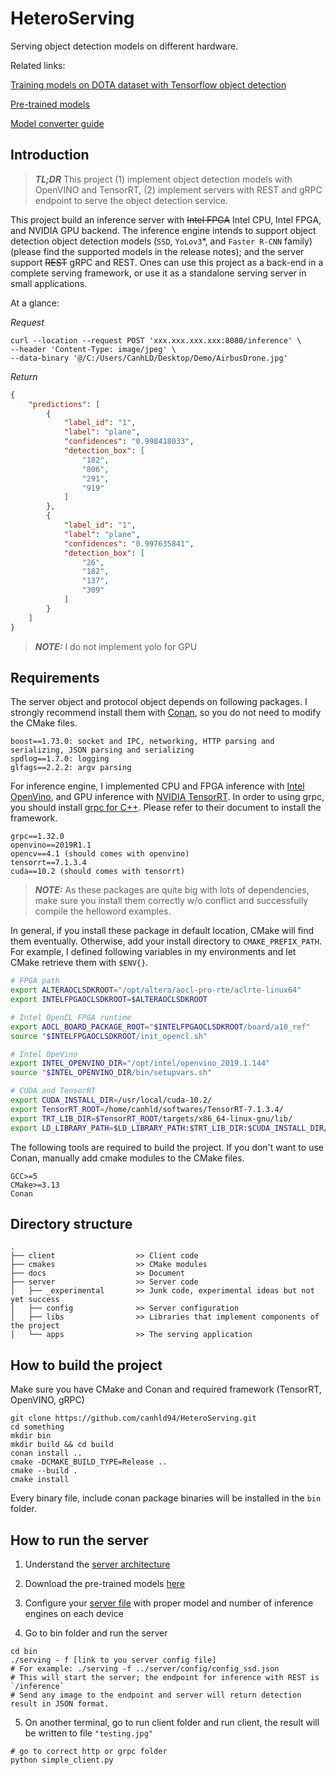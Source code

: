 # HeteroServing

Serving object detection models on different hardware.

Related links:

[Training models on DOTA dataset with Tensorflow object detection](https://github.com/canhld94/DOTA_tf_object_detection)

[Pre-trained models](https://drive.google.com/drive/folders/1pzu-swSQBDjAAuudIwwSI2vip1LfoXQi?usp=sharing)

[Model converter guide](https://github.com/canhld94/HeteroModelConvert)

## Introduction

> **_TL;DR_** This project (1) implement object detection models with OpenVINO and TensorRT, (2) implement servers with REST and gRPC endpoint to serve the object detection service.

This project build an inference server with ~~Intel FPGA~~ Intel CPU, Intel FPGA, and NVIDIA GPU backend. The inference engine intends to support object detection object detection models (`SSD`, `YoLov3`*, and `Faster R-CNN` family) (please find the supported models in the release notes); and the server support ~~REST~~ gRPC and REST. Ones can use this project as a back-end in a complete serving framework, or use it as a standalone serving server in small applications.

At a glance:

*Request*

```SH
curl --location --request POST 'xxx.xxx.xxx.xxx:8080/inference' \
--header 'Content-Type: image/jpeg' \
--data-binary '@/C:/Users/CanhLD/Desktop/Demo/AirbusDrone.jpg'
```

*Return*

```JSON
{
    "predictions": [
        {
            "label_id": "1",
            "label": "plane",
            "confidences": "0.998418033",
            "detection_box": [
                "182",
                "806",
                "291",
                "919"
            ]
        },
        {
            "label_id": "1",
            "label": "plane",
            "confidences": "0.997635841",
            "detection_box": [
                "26",
                "182",
                "137",
                "309"
            ]
        }
    ]
}
```

> **_NOTE:_**  I do not implement yolo for GPU

## Requirements

The server object and protocol object depends on following packages. I strongly recommend install them with [Conan](https://conan.io/), so you do not need to modify the CMake files.

```
boost==1.73.0: socket and IPC, networking, HTTP parsing and serializing, JSON parsing and serializing
spdlog==1.7.0: logging
glfags==2.2.2: argv parsing
```

For inference engine, I implemented CPU and FPGA inference with [Intel OpenVino](https://docs.openvinotoolkit.org/2019_R1.1/index.html), and GPU inference with [NVIDIA TensorRT](https://developer.nvidia.com/tensorrt). In order to using grpc, you should install [grpc for C++](https://grpc.io/docs/languages/cpp/quickstart/#install-grpc). Please refer to their document to install the framework.

```
grpc==1.32.0
openvino==2019R1.1
opencv==4.1 (should comes with openvino)
tensorrt==7.1.3.4
cuda==10.2 (should comes with tensorrt)
```

> **_NOTE:_** As these packages are quite big with lots of dependencies, make sure you install them correctly w/o conflict and successfully compile the helloword examples.

In general, if you install these package in default location, CMake will find them eventually. Otherwise, add your install directory to `CMAKE_PREFIX_PATH`. For example, I defined following variables in my environments and let CMake retrieve them with `$ENV{}`.

```BASH
# FPGA path
export ALTERAOCLSDKROOT="/opt/altera/aocl-pro-rte/aclrte-linux64"
export INTELFPGAOCLSDKROOT=$ALTERAOCLSDKROOT

# Intel OpenCL FPGA runtime
export AOCL_BOARD_PACKAGE_ROOT="$INTELFPGAOCLSDKROOT/board/a10_ref"
source "$INTELFPGAOCLSDKROOT/init_opencl.sh"

# Intel OpeVino
export INTEL_OPENVINO_DIR="/opt/intel/openvino_2019.1.144"
source "$INTEL_OPENVINO_DIR/bin/setupvars.sh"

# CUDA and TensorRT
export CUDA_INSTALL_DIR=/usr/local/cuda-10.2/
export TensorRT_ROOT=/home/canhld/softwares/TensorRT-7.1.3.4/
export TRT_LIB_DIR=$TensorRT_ROOT/targets/x86_64-linux-gnu/lib/
export LD_LIBRARY_PATH=$LD_LIBRARY_PATH:$TRT_LIB_DIR:$CUDA_INSTALL_DIR/lib64/
```

The following tools are required to build the project. If you don't want to use Conan, manually add cmake modules to the CMake files.

```
GCC>=5
CMake>=3.13
Conan
```

## Directory structure

```
.
├── client                  >> Client code
├── cmakes                  >> CMake modules
├── docs                    >> Document
├── server                  >> Server code
│   ├── _experimental       >> Junk code, experimental ideas but not yet success  
│   ├── config              >> Server configuration
│   ├── libs                >> Libraries that implement components of the project
│   └── apps                >> The serving application
```

## How to build the project

Make sure you have CMake and Conan and required framework (TensorRT, OpenVINO, gRPC)

```SH
git clone https://github.com/canhld94/HeteroServing.git
cd something
mkdir bin
mkdir build && cd build
conan install ..
cmake -DCMAKE_BUILD_TYPE=Release ..
cmake --build .
cmake install
```

Every binary file, include conan package binaries will be installed in the `bin` folder.

## How to run the server

1. Understand the [server architecture](docs/dev/server.md)

2. Download the pre-trained models [here](https://drive.google.com/drive/folders/1pzu-swSQBDjAAuudIwwSI2vip1LfoXQi?usp=sharing)

3. Configure your [server file](server/config/README.md) with proper model and number of inference engines on each device

4. Go to bin folder and run the server

```SH
cd bin
./serving - f [link to you server config file]
# For example: ./serving -f ../server/config/config_ssd.json
# This will start the server; the endpoint for inference with REST is `/inference`
# Send any image to the endpoint and server will return detection result in JSON format.
```

5. On another terminal, go to run client folder and run client, the result will be written to file `"testing.jpg"`

```SH
# go to correct http or grpc folder
python simple_client.py
```